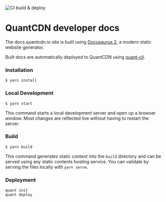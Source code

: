 ![CI build & deploy](https://github.com/quantcdn/docs/actions/workflows/deploy.yml/badge.svg)

# QuantCDN developer docs

The docs.quantcdn.io site is built using [Docusaurus 2](https://v2.docusaurus.io/), a modern static website generator.

Built docs are automatically deployed to QuantCDN using [quant-cli](https://github.com/quantcdn/node-cli).


### Installation

```
$ yarn install
```

### Local Development

```
$ yarn start
```

This command starts a local development server and open up a browser window. Most changes are reflected live without having to restart the server.

### Build

```
$ yarn build
```

This command generates static content into the `build` directory and can be served using any static contents hosting service. You can validate by serving the files locally with `yarn serve`.

### Deployment

```
quant init
quant deploy
```
